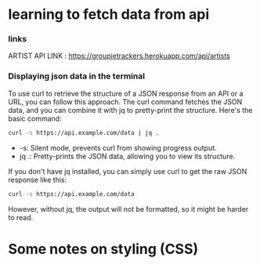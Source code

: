 # learning to fetch data from api


### links

ARTIST API LINK : https://groupietrackers.herokuapp.com/api/artists

### Displaying json data in the terminal

To use curl to retrieve the structure of a JSON response from an API or a URL, you can follow this approach. The curl command fetches the JSON data, and you can combine it with jq to pretty-print the structure. Here's the basic command:

```bash
curl -s https://api.example.com/data | jq .
```
- -s: Silent mode, prevents curl from showing progress output.
- jq .: Pretty-prints the JSON data, allowing you to view its structure.

If you don't have jq installed, you can simply use curl to get the raw JSON response like this:

```bash
curl -s https://api.example.com/data
```

However, without jq, the output will not be formatted, so it might be harder to read.




# Some notes on styling (CSS)

### 